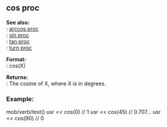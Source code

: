## cos proc    
**See also:**    
:   [arccos proc](/proc/arccos)    
:   [sin proc](/proc/sin)    
:   [tan proc](/proc/tan)    
:   [turn proc](/proc/turn)    
<!-- -->    
**Format:**    
:   cos(X)    
<!-- -->    
**Returns:**    
:   The cosine of X, where X is in degrees.    
### Example:    
mob/verb/test() usr \<\< cos(0) // 1 usr \<\< cos(45) // 0.707\... usr    
\<\< cos(90) // 0  